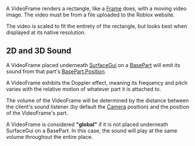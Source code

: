 A VideoFrame renders a rectangle, like a [Frame](https://create.roblox.com/docs/reference/engine/classes/Frame) does, with a moving video
image. The video must be from a file uploaded to the Roblox website.

The video is scaled to fit the entirety of the rectangle, but looks best when
displayed at its native resolution.

## 2D and 3D Sound

A VideoFrame placed underneath [SurfaceGui](https://create.roblox.com/docs/reference/engine/classes/SurfaceGui) on a [BasePart](https://create.roblox.com/docs/reference/engine/classes/BasePart) will emit its
sound from that part's [BasePart.Position](https://create.roblox.com/docs/reference/engine/classes/BasePart#Position).

A VideoFrame exhibits the Doppler effect, meaning its frequency and pitch
varies with the relative motion of whatever part it is attached to.

The volume of the VideoFrame will be determined by the distance between the
client's sound listener (by default the [Camera](https://create.roblox.com/docs/reference/engine/classes/Camera) position) and the position of
the VideoFrame's part.

A VideoFrame is considered **"global"** if it is not placed underneath
SurfaceGui on a BasePart. In this case, the sound will play at the same volume
throughout the entire place.